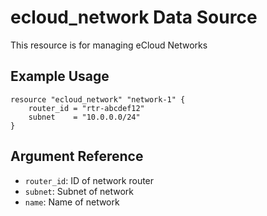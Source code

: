 # ecloud_network Data Source

This resource is for managing eCloud Networks

## Example Usage

```hcl
resource "ecloud_network" "network-1" {
    router_id = "rtr-abcdef12"
    subnet    = "10.0.0.0/24"
}
```

## Argument Reference

- `router_id`: ID of network router
- `subnet`: Subnet of network
- `name`: Name of network